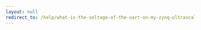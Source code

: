 ```yaml
---
layout: null
redirect_to: /help/what-is-the-voltage-of-the-uart-on-my-zynq-ultrascale-mpsoc-board/
---
```

